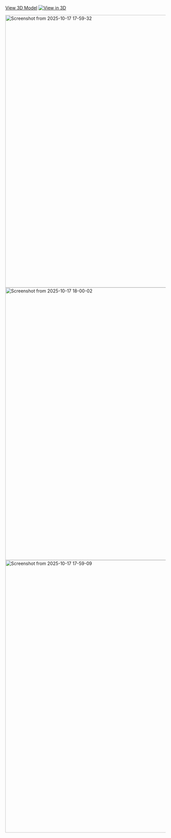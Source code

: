 [View 3D Model](000154_vertebrae.stl)
[![View in 3D](https://img.shields.io/badge/View-3D%20Model-blue)](https://www.viewstl.com/?github=egeozgul/Generating-Human-Body-With-3D-Diffusion-Model/main/VoxelGenerator/000154_vertebrae.stl)

<img width="885" height="856" alt="Screenshot from 2025-10-17 17-59-32" src="https://github.com/user-attachments/assets/1fdabc05-da64-411f-b4e7-7d320fadd8e3" />
<img width="885" height="856" alt="Screenshot from 2025-10-17 18-00-02" src="https://github.com/user-attachments/assets/2e80ac35-24ba-49c6-9465-cd5ed87b15e4" />
<img width="885" height="856" alt="Screenshot from 2025-10-17 17-59-09" src="https://github.com/user-attachments/assets/e02181de-1e43-4b06-97c7-e1da3ab0cbec" />

